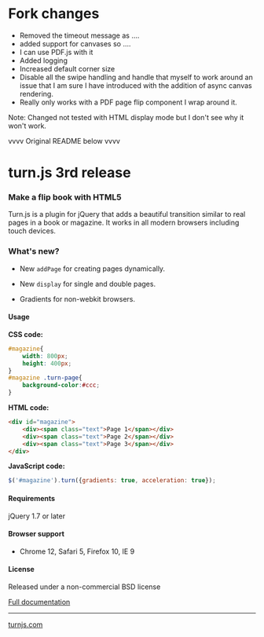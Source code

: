 Fork changes
=========

- Removed the timeout message as ....
- added support for canvases so ....
- I can use PDF.js with it
- Added logging
- Increased default corner size
- Disable all the swipe handling and handle that myself to work around an issue that I am sure I have introduced with the addition of async canvas rendering.
- Really only works with a PDF page flip component I wrap around it.

Note: Changed not tested with HTML display mode but I don't see why it won't work.

vvvv Original README below vvvv

turn.js 3rd release
=========

### Make a flip book with HTML5

Turn.js is a plugin for jQuery that adds a beautiful transition similar to real pages in a book or magazine. It works in all modern browsers including touch devices.

### What's new?

- New `addPage` for creating pages dynamically.

- New `display` for single and double pages.

- Gradients for non-webkit browsers.

#### Usage

**CSS code:**
```css
#magazine{
	width: 800px;
	height: 400px;
}
#magazine .turn-page{
	background-color:#ccc;
}
```

**HTML code:**
```html
<div id="magazine">
	<div><span class="text">Page 1</span></div>
	<div><span class="text">Page 2</span></div>
	<div><span class="text">Page 3</span></div>
</div>
```

**JavaScript code:**
```javascript
$('#magazine').turn({gradients: true, acceleration: true});
```

#### Requirements

jQuery 1.7 or later

#### Browser support
* Chrome 12, Safari 5, Firefox 10, IE 9

#### License
Released under a non-commercial BSD license

[Full documentation](https://github.com/blasten/turn.js/wiki/Reference)

* * *

[turnjs.com](http://www.turnjs.com/)
